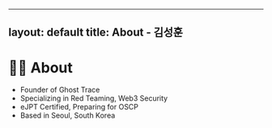 
---
layout: default
title: About - 김성훈
---

# 👨‍💻 About

- Founder of Ghost Trace
- Specializing in Red Teaming, Web3 Security
- eJPT Certified, Preparing for OSCP
- Based in Seoul, South Korea
